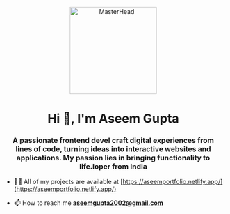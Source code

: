 <p align="center">
  <img src="https://encrypted-tbn2.gstatic.com/images?q=tbn:ANd9GcQrai7-PGpWQ-5vmY5I7_TvW5_JQ_XpVfmdkUFkFvIKxrse7swA" alt="MasterHead" width="200" height="200">
</p>
<h1 align="center">Hi 👋, I'm Aseem Gupta</h1>
<h3 align="center">A passionate frontend deveI craft digital experiences from lines of code, turning ideas into interactive websites and applications. My passion lies in bringing functionality to life.loper from India</h3>

- 👨‍💻 All of my projects are available at [https://aseemportfolio.netlify.app/](https://aseemportfolio.netlify.app/)

- 📫 How to reach me **aseemgupta2002@gmail.com**


